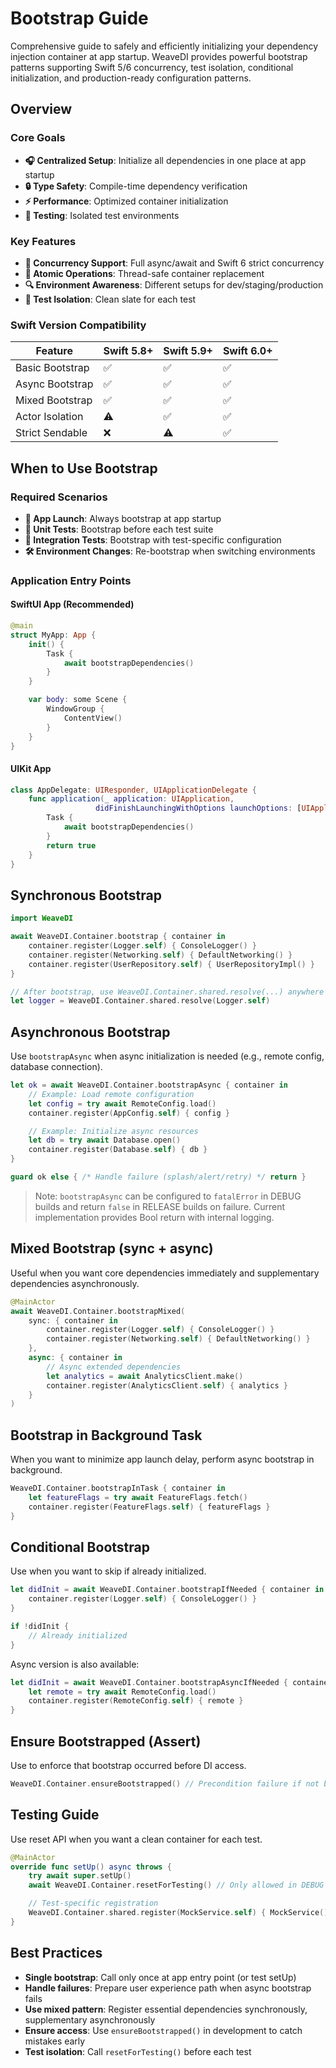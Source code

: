 # Bootstrap Guide

Comprehensive guide to safely and efficiently initializing your dependency injection container at app startup. WeaveDI provides powerful bootstrap patterns supporting Swift 5/6 concurrency, test isolation, conditional initialization, and production-ready configuration patterns.

## Overview

### Core Goals
- **🎧 Centralized Setup**: Initialize all dependencies in one place at app startup
- **🔒 Type Safety**: Compile-time dependency verification
- **⚡ Performance**: Optimized container initialization
- **🧪 Testing**: Isolated test environments

### Key Features
- **🔄 Concurrency Support**: Full async/await and Swift 6 strict concurrency
- **🎯 Atomic Operations**: Thread-safe container replacement
- **🔍 Environment Awareness**: Different setups for dev/staging/production
- **🧬 Test Isolation**: Clean slate for each test

### Swift Version Compatibility

| Feature | Swift 5.8+ | Swift 5.9+ | Swift 6.0+ |
|---------|------------|------------|------------|
| Basic Bootstrap | ✅ | ✅ | ✅ |
| Async Bootstrap | ✅ | ✅ | ✅ |
| Mixed Bootstrap | ✅ | ✅ | ✅ |
| Actor Isolation | ⚠️ | ✅ | ✅ |
| Strict Sendable | ❌ | ⚠️ | ✅ |

## When to Use Bootstrap

### Required Scenarios
- **🚀 App Launch**: Always bootstrap at app startup
- **🧪 Unit Tests**: Bootstrap before each test suite
- **🔄 Integration Tests**: Bootstrap with test-specific configuration
- **🛠️ Environment Changes**: Re-bootstrap when switching environments

### Application Entry Points

#### SwiftUI App (Recommended)
```swift
@main
struct MyApp: App {
    init() {
        Task {
            await bootstrapDependencies()
        }
    }

    var body: some Scene {
        WindowGroup {
            ContentView()
        }
    }
}
```

#### UIKit App
```swift
class AppDelegate: UIResponder, UIApplicationDelegate {
    func application(_ application: UIApplication,
                   didFinishLaunchingWithOptions launchOptions: [UIApplication.LaunchOptionsKey: Any]?) -> Bool {
        Task {
            await bootstrapDependencies()
        }
        return true
    }
}
```

## Synchronous Bootstrap

```swift
import WeaveDI

await WeaveDI.Container.bootstrap { container in
    container.register(Logger.self) { ConsoleLogger() }
    container.register(Networking.self) { DefaultNetworking() }
    container.register(UserRepository.self) { UserRepositoryImpl() }
}

// After bootstrap, use WeaveDI.Container.shared.resolve(...) anywhere
let logger = WeaveDI.Container.shared.resolve(Logger.self)
```

## Asynchronous Bootstrap

Use `bootstrapAsync` when async initialization is needed (e.g., remote config, database connection).

```swift
let ok = await WeaveDI.Container.bootstrapAsync { container in
    // Example: Load remote configuration
    let config = try await RemoteConfig.load()
    container.register(AppConfig.self) { config }

    // Example: Initialize async resources
    let db = try await Database.open()
    container.register(Database.self) { db }
}

guard ok else { /* Handle failure (splash/alert/retry) */ return }
```

> Note: `bootstrapAsync` can be configured to `fatalError` in DEBUG builds and return `false` in RELEASE builds on failure. Current implementation provides Bool return with internal logging.

## Mixed Bootstrap (sync + async)

Useful when you want core dependencies immediately and supplementary dependencies asynchronously.

```swift
@MainActor
await WeaveDI.Container.bootstrapMixed(
    sync: { container in
        container.register(Logger.self) { ConsoleLogger() }
        container.register(Networking.self) { DefaultNetworking() }
    },
    async: { container in
        // Async extended dependencies
        let analytics = await AnalyticsClient.make()
        container.register(AnalyticsClient.self) { analytics }
    }
)
```

## Bootstrap in Background Task

When you want to minimize app launch delay, perform async bootstrap in background.

```swift
WeaveDI.Container.bootstrapInTask { container in
    let featureFlags = try await FeatureFlags.fetch()
    container.register(FeatureFlags.self) { featureFlags }
}
```

## Conditional Bootstrap

Use when you want to skip if already initialized.

```swift
let didInit = await WeaveDI.Container.bootstrapIfNeeded { container in
    container.register(Logger.self) { ConsoleLogger() }
}

if !didInit {
    // Already initialized
}
```

Async version is also available:

```swift
let didInit = await WeaveDI.Container.bootstrapAsyncIfNeeded { container in
    let remote = try await RemoteConfig.load()
    container.register(RemoteConfig.self) { remote }
}
```

## Ensure Bootstrapped (Assert)

Use to enforce that bootstrap occurred before DI access.

```swift
WeaveDI.Container.ensureBootstrapped() // Precondition failure if not bootstrapped
```

## Testing Guide

Use reset API when you want a clean container for each test.

```swift
@MainActor
override func setUp() async throws {
    try await super.setUp()
    await WeaveDI.Container.resetForTesting() // Only allowed in DEBUG builds

    // Test-specific registration
    WeaveDI.Container.shared.register(MockService.self) { MockService() }
}
```

## Best Practices

- **Single bootstrap**: Call only once at app entry point (or test setUp)
- **Handle failures**: Prepare user experience path when async bootstrap fails
- **Use mixed pattern**: Register essential dependencies synchronously, supplementary asynchronously
- **Ensure access**: Use `ensureBootstrapped()` in development to catch mistakes early
- **Test isolation**: Call `resetForTesting()` before each test
